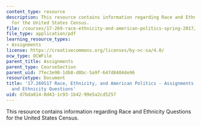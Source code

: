 ```yaml
---
content_type: resource
description: This resource contains information regarding Race and Ethnicity Questions
  for the United States Census.
file: /courses/17-269-race-ethnicity-and-american-politics-spring-2017/d7bda8140d431c931b4299e5a2cd5257_MIT17_269S17_RaceEthnicity.pdf
file_type: application/pdf
learning_resource_types:
- Assignments
license: https://creativecommons.org/licenses/by-nc-sa/4.0/
ocw_type: OCWFile
parent_title: Assignments
parent_type: CourseSection
parent_uid: 7fec3e98-1db8-d0bc-5a9f-647d8404de96
resourcetype: Document
title: '17.269S17 Race, Ethnicity, and American Politics - Assignments: Paper 1: Race
  and Ethnicity Questions'
uid: d7bda814-0d43-1c93-1b42-99e5a2cd5257
---
```

This resource contains information regarding Race and Ethnicity Questions for the United States Census.